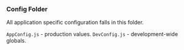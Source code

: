 ### Config Folder
All application specific configuration falls in this folder.

`AppConfig.js` - production values.
`DevConfig.js` - development-wide globals.
